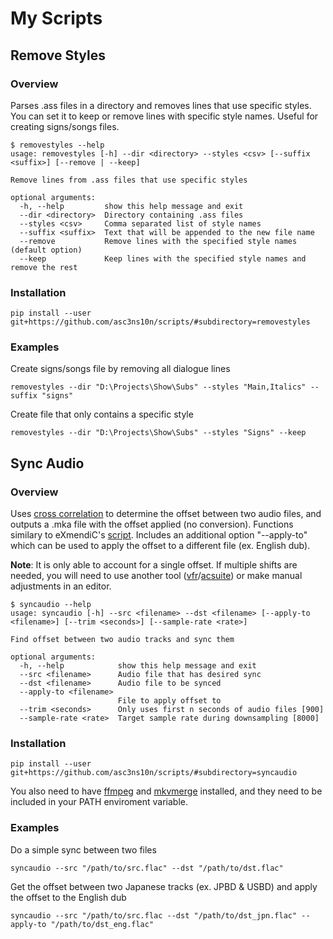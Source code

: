 # My Scripts

## Remove Styles

### Overview

Parses .ass files in a directory and removes lines that use specific styles. You can set it to keep or remove lines with specific style names. Useful for creating signs/songs files. 

```
$ removestyles --help
usage: removestyles [-h] --dir <directory> --styles <csv> [--suffix <suffix>] [--remove | --keep]

Remove lines from .ass files that use specific styles

optional arguments:
  -h, --help         show this help message and exit
  --dir <directory>  Directory containing .ass files
  --styles <csv>     Comma separated list of style names
  --suffix <suffix>  Text that will be appended to the new file name
  --remove           Remove lines with the specified style names (default option)
  --keep             Keep lines with the specified style names and remove the rest
```

### Installation

```
pip install --user git+https://github.com/asc3ns10n/scripts/#subdirectory=removestyles
```

### Examples

Create signs/songs file by removing all dialogue lines
```
removestyles --dir "D:\Projects\Show\Subs" --styles "Main,Italics" --suffix "signs"
```

Create file that only contains a specific style
```
removestyles --dir "D:\Projects\Show\Subs" --styles "Signs" --keep
```

## Sync Audio

### Overview

Uses [cross correlation](https://en.wikipedia.org/wiki/Cross-correlation) to determine the offset between two audio files, and outputs a .mka file with the offset applied (no conversion). Functions similary to eXmendiC's [script](https://github.com/eXmendiC/Subfix-Pack/blob/master/Shift_AudioToBD.bat). Includes an additional option "--apply-to"  which can be used to apply the offset to a different file (ex. English dub).

**Note**: It is only able to account for a single offset. If multiple shifts are needed, you will need to use another tool ([vfr](https://github.com/wiiaboo/vfr)/[acsuite](https://github.com/OrangeChannel/acsuite)) or make manual adjustments in an editor.

```
$ syncaudio --help
usage: syncaudio [-h] --src <filename> --dst <filename> [--apply-to <filename>] [--trim <seconds>] [--sample-rate <rate>]

Find offset between two audio tracks and sync them

optional arguments:
  -h, --help            show this help message and exit
  --src <filename>      Audio file that has desired sync
  --dst <filename>      Audio file to be synced
  --apply-to <filename>
                        File to apply offset to
  --trim <seconds>      Only uses first n seconds of audio files [900]
  --sample-rate <rate>  Target sample rate during downsampling [8000]
```

### Installation

```
pip install --user git+https://github.com/asc3ns10n/scripts/#subdirectory=syncaudio
```
You also need to have [ffmpeg](https://ffmpeg.org/) and [mkvmerge](https://mkvtoolnix.download/) installed, and they need to be included in your PATH enviroment variable. 

### Examples

Do a simple sync between two files
```
syncaudio --src "/path/to/src.flac" --dst "/path/to/dst.flac"
```

Get the offset between two Japanese tracks (ex. JPBD & USBD) and apply the offset to the English dub
```
syncaudio --src "/path/to/src.flac --dst "/path/to/dst_jpn.flac" --apply-to "/path/to/dst_eng.flac"
```


